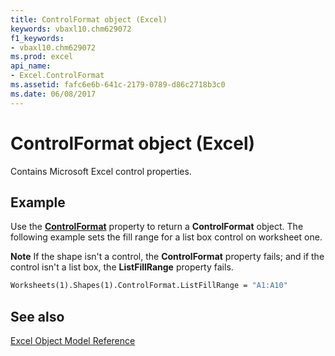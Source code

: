 ```yaml
---
title: ControlFormat object (Excel)
keywords: vbaxl10.chm629072
f1_keywords:
- vbaxl10.chm629072
ms.prod: excel
api_name:
- Excel.ControlFormat
ms.assetid: fafc6e6b-641c-2179-0789-d86c2718b3c0
ms.date: 06/08/2017
---
```



# ControlFormat object (Excel)

Contains Microsoft Excel control properties.


## Example

Use the  **[ControlFormat](Excel.Shape.ControlFormat.md)** property to return a **ControlFormat** object. The following example sets the fill range for a list box control on worksheet one.


 **Note**  If the shape isn't a control, the  **ControlFormat** property fails; and if the control isn't a list box, the **ListFillRange** property fails.


```vb
Worksheets(1).Shapes(1).ControlFormat.ListFillRange = "A1:A10"
```


## See also


[Excel Object Model Reference](overview/Excel/object-model.md)


